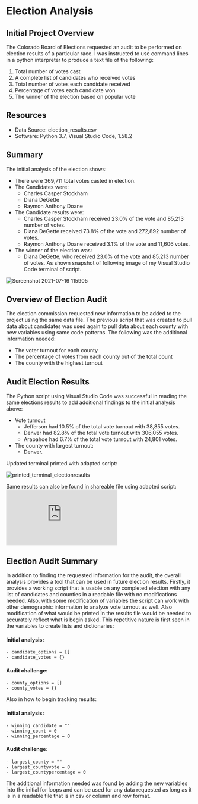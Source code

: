 # Election Analysis

## Initial Project Overview

The Colorado Board of Elections requested an audit to be performed on election results of a particular race. I was instructed to use command lines in a python interpreter to produce a text file of the following: 
1. Total number of votes cast
2. A complete list of candidates who received votes
3. Total number of votes each candidate received
4. Percentage of votes each candidate won
5. The winner of the election based on popular vote

## Resources
- Data Source: election_results.csv
- Software: Python 3.7, Visual Studio Code, 1.58.2

## Summary 
The initial analysis of the election shows:
- There were 369,711 total votes casted in election.
- The Candidates were:
    - Charles Casper Stockham
    - Diana DeGette
    - Raymon Anthony Doane
- The Candidate results were:
    - Charles Casper Stockham received 23.0% of the vote and 85,213 number of votes.
    - Diana DeGette received 73.8% of the vote and 272,892 number of votes.
    - Raymon Anthony Doane received 3.1% of the vote and 11,606 votes.
- The winner of the election was:
    - Diana DeGette, who received 23.0% of the vote and 85,213 number of votes.
 As shown snapshot of following image of my Visual Studio Code terminal of script.

![Screenshot 2021-07-16 115905](https://user-images.githubusercontent.com/86267773/125996215-e7110307-d139-456d-8205-daeb5797d55a.png)

## Overview of Election Audit
The election commission requested new information to be added to the project using the same data file. The previous script that was created to pull data about candidates was used again to pull data about each county with new variables using same code patterns. The following was the additional information needed:
- The voter turnout for each county
- The percentage of votes from each county out of the total count
- The county with the highest turnout

## Audit Election Results
The Python script using Visual Studio Code was successful in reading the same elections results to add additional findings to the initial analysis above:
- Vote turnout
    - Jefferson had 10.5% of the total vote turnout with 38,855 votes.
    - Denver had 82.8% of the total vote turnout with 306,055 votes.
    - Arapahoe had 6.7% of the total vote turnout with 24,801 votes. 
- The county with largest turnout:
    - Denver.
    
Updated terminal printed with adapted script:

![printed_terminal_electionresults](https://user-images.githubusercontent.com/86267773/126052354-846273e7-5709-4fd4-9469-76ec95175c1b.png)

Same results can also be found in shareable file using adapted script:
![election_results.txt](https://github.com/LauraHaq/Election_Analysis/files/6835487/election_results.txt)

## Election Audit Summary
In addition to finding the requested information for the audit, the overall analysis provides a tool that can be used in future election results. Firstly, it provides a working script that is usable on any completed election with any list of candidates and counties in a readable file with no modifications needed. Also, with some modification of variables the script can work with other demographic information to analyze vote turnout as well. Also modification of what would be printed in the results file would be needed to accurately reflect what is begin asked. This repetitive nature is first seen in the variables to create lists and dictionaries:
#### Initial analysis:
    - candidate_options = []
    - candidate_votes = {}
#### Audit challenge:
    - county_options = []
    - county_votes = {}
Also in how to begin tracking results:
#### Initial analysis:
    - winning_candidate = ""
    - winning_count = 0
    - winning_percentage = 0
#### Audit challenge:
    - largest_county = ""
    - largest_countyvote = 0
    - largest_countypercentage = 0

The additional information needed was found by adding the new variables into the initial for loops and can be used for any data requested as long as it is in a readable file that is in csv or column and row format.
